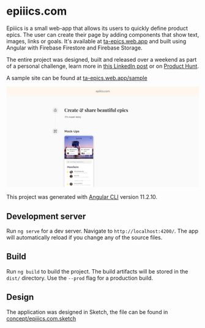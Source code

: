 # epiiics.com

Epiiics is a small web-app that allows its users to quickly define product epics. The user can create their page by adding components that show text, images, links or goals.
It's available at [ta-epics.web.app](https://ta-epics.web.app) and built using Angular with Firebase Firestore and Firebase Storage. 

The entire project was designed, built and released over a weekend as part of a personal challenge, learn more in [this LinkedIn post](https://www.linkedin.com/posts/moritzbruder_epiiics-define-and-share-your-engineering-activity-6792484333409107968-F4_Z) or on [Product Hunt](https://www.producthunt.com/posts/epiiics).

A sample site can be found at [ta-epics.web.app/sample](https://ta-epics.web.app/sample)

![Screenshot](media/screenshot.jpg)

This project was generated with [Angular CLI](https://github.com/angular/angular-cli) version 11.2.10.

## Development server

Run `ng serve` for a dev server. Navigate to `http://localhost:4200/`. The app will automatically reload if you change any of the source files.

## Build

Run `ng build` to build the project. The build artifacts will be stored in the `dist/` directory. Use the `--prod` flag for a production build.

## Design

The application was designed in Sketch, the file can be found in [concept/epiiics.com.sketch](concept/epiiics.com.sketch)
